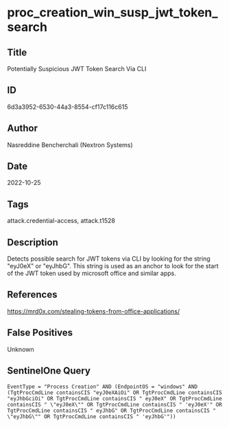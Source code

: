 # proc_creation_win_susp_jwt_token_search

## Title
Potentially Suspicious JWT Token Search Via CLI

## ID
6d3a3952-6530-44a3-8554-cf17c116c615

## Author
Nasreddine Bencherchali (Nextron Systems)

## Date
2022-10-25

## Tags
attack.credential-access, attack.t1528

## Description
Detects possible search for JWT tokens via CLI by looking for the string "eyJ0eX" or "eyJhbG".
This string is used as an anchor to look for the start of the JWT token used by microsoft office and similar apps.


## References
https://mrd0x.com/stealing-tokens-from-office-applications/

## False Positives
Unknown

## SentinelOne Query
```
EventType = "Process Creation" AND (EndpointOS = "windows" AND (TgtProcCmdLine containsCIS "eyJ0eXAiOi" OR TgtProcCmdLine containsCIS "eyJhbGciOi" OR TgtProcCmdLine containsCIS " eyJ0eX" OR TgtProcCmdLine containsCIS " \"eyJ0eX\"" OR TgtProcCmdLine containsCIS " 'eyJ0eX'" OR TgtProcCmdLine containsCIS " eyJhbG" OR TgtProcCmdLine containsCIS " \"eyJhbG\"" OR TgtProcCmdLine containsCIS " 'eyJhbG'"))

```